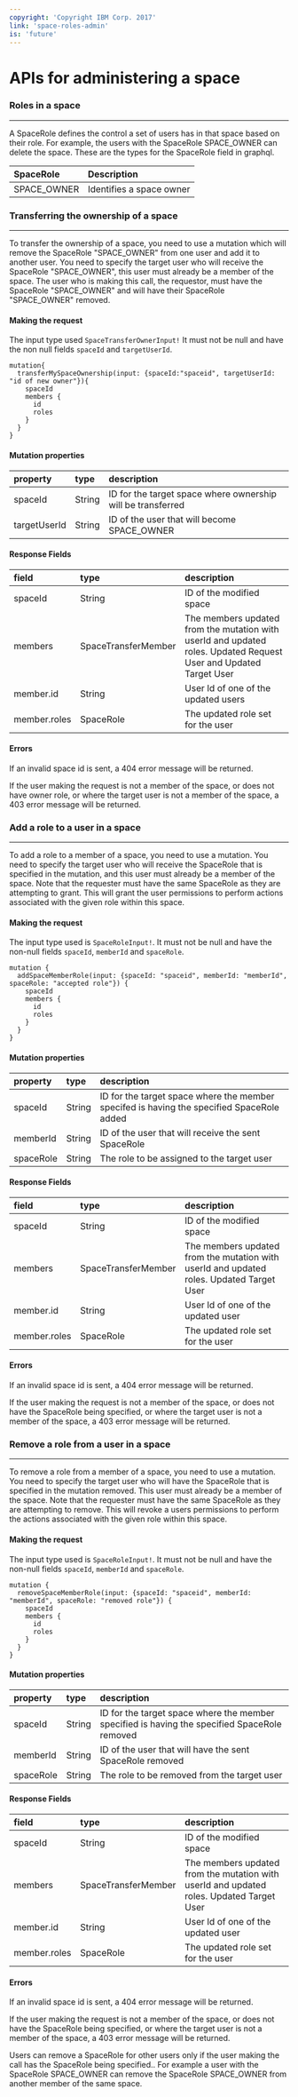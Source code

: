 ```yaml
---
copyright: 'Copyright IBM Corp. 2017'
link: 'space-roles-admin'
is: 'future'
---
```

# APIs for administering a space

### Roles in a space
___

A SpaceRole defines the control a set of users has in that space based on their role. For example, the users with the SpaceRole SPACE_OWNER can delete the space. These are the types for the SpaceRole field in graphql.

| SpaceRole   | Description              |
|:------------|:-------------------------|
| SPACE_OWNER | Identifies a space owner |


### Transferring the ownership of a space
___

To transfer the ownership of a space, you need to use a mutation which will remove the SpaceRole "SPACE_OWNER" from one user and add it to another user. You need to specify the target user who will receive the SpaceRole "SPACE_OWNER", this user must already be a member of the space. The user who is making this call, the requestor, must have the SpaceRole "SPACE_OWNER" and will have their SpaceRole "SPACE_OWNER" removed.

#### Making the request

The input type used `SpaceTransferOwnerInput!` It must not be null and have the non null fields `spaceId` and `targetUserId`.

```
mutation{
  transferMySpaceOwnership(input: {spaceId:"spaceid", targetUserId: "id of new owner"}){
    spaceId
    members {
      id
      roles
    }
  }
}
```

#### Mutation properties

| property     | type   | description                                                 |
|:-------------|:-------|:------------------------------------------------------------|
| spaceId      | String | ID for the target space where ownership will be transferred |
| targetUserId | String | ID of the user that will become SPACE_OWNER                 |

#### Response Fields
| field        | type                | description                                                                                                       |
|:-------------|:--------------------|:------------------------------------------------------------------------------------------------------------------|
| spaceId      | String              | ID of the modified space                                                                                          |
| members      | SpaceTransferMember | The members updated from the mutation with userId and updated roles. Updated Request User and Updated Target User |
| member.id    | String              | User Id of one of the updated users                                                                               |
| member.roles | SpaceRole           | The updated role set for the user                                                                                 |

#### Errors

If an invalid space id is sent, a 404 error message will be returned.

If the user making the request is not a member of the space, or does not have owner role, or where the target user is not a member of the space, a 403 error message will be returned.



### Add a role to a user in a space
___

To add a role to a member of a space, you need to use a mutation. You need to specify the target user who will receive the SpaceRole that is specified in the mutation, and this user must already be a member of the space. Note that the requester must have the same SpaceRole as they are attempting to grant. This will grant the user permissions to perform actions associated with the given role within this space.

#### Making the request

The input type used is `SpaceRoleInput!`. It must not be null and have the non-null fields `spaceId`, `memberId` and `spaceRole`.

```
mutation {
  addSpaceMemberRole(input: {spaceId: "spaceid", memberId: "memberId", spaceRole: "accepted role"}) {
    spaceId
    members {
      id
      roles
    }
  }
}
```

#### Mutation properties

| property  | type   | description                                                                               |
|:----------|:-------|:------------------------------------------------------------------------------------------|
| spaceId   | String | ID for the target space where the member specifed is having the specified SpaceRole added |
| memberId  | String | ID of the user that will receive the sent SpaceRole                                       |
| spaceRole | String | The role to be assigned to the target user                                                |

#### Response Fields
| field        | type                | description                                                                              |
|:-------------|:--------------------|:-----------------------------------------------------------------------------------------|
| spaceId      | String              | ID of the modified space                                                                 |
| members      | SpaceTransferMember | The members updated from the mutation with userId and updated roles. Updated Target User |
| member.id    | String              | User Id of one of the updated user                                                       |
| member.roles | SpaceRole           | The updated role set for the user                                                        |

#### Errors

If an invalid space id is sent, a 404 error message will be returned.

If the user making the request is not a member of the space, or does not have the SpaceRole being specified, or where the target user is not a member of the space, a 403 error message will be returned.



### Remove a role from a user in a space

___

To remove a role from a member of a space, you need to use a mutation. You need to specify the target user who will have the SpaceRole that is specified in the mutation removed. This user must already be a member of the space. Note that the requester must have the same SpaceRole as they are attempting to remove. This will revoke a users permissions to perform the actions associated with the given role within this space.

#### Making the request

The input type used is `SpaceRoleInput!`. It must not be null and have the non-null fields `spaceId`, `memberId` and `spaceRole`.

```
mutation {
  removeSpaceMemberRole(input: {spaceId: "spaceid", memberId: "memberId", spaceRole: "removed role"}) {
    spaceId
    members {
      id
      roles
    }
  }
}
```

#### Mutation properties

| property  | type   | description                                                                                  |
|:----------|:-------|:---------------------------------------------------------------------------------------------|
| spaceId   | String | ID for the target space where the member specified is having the specified SpaceRole removed |
| memberId  | String | ID of the user that will have the sent SpaceRole removed                                     |
| spaceRole | String | The role to be removed from the target user                                                  |

#### Response Fields
| field        | type                | description                                                                              |
|:-------------|:--------------------|:-----------------------------------------------------------------------------------------|
| spaceId      | String              | ID of the modified space                                                                 |
| members      | SpaceTransferMember | The members updated from the mutation with userId and updated roles. Updated Target User |
| member.id    | String              | User Id of one of the updated user                                                       |
| member.roles | SpaceRole           | The updated role set for the user                                                        |

#### Errors

If an invalid space id is sent, a 404 error message will be returned.

If the user making the request is not a member of the space, or does not have the SpaceRole being specified, or where the target user is not a member of the space, a 403 error message will be returned.

Users can remove a SpaceRole for other users only if the user making the call has the SpaceRole being specified.. For example a user with the SpaceRole SPACE_OWNER can remove the SpaceRole SPACE_OWNER from another member of the same space.

